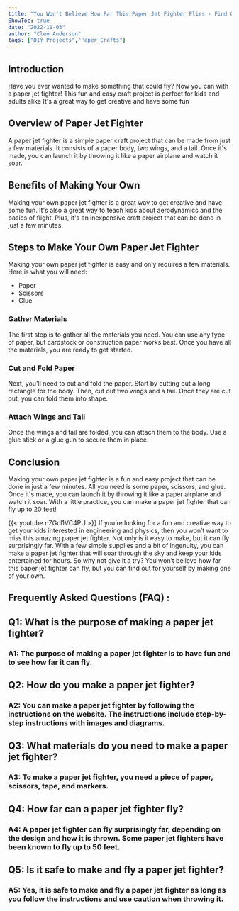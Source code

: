 ```yaml
---
title: "You Won't Believe How Far This Paper Jet Fighter Flies - Find Out How to Make Your Own Now!"
ShowToc: true 
date: "2022-11-03"
author: "Cleo Anderson" 
tags: ["DIY Projects","Paper Crafts"]
---
```

## Introduction

Have you ever wanted to make something that could fly? Now you can with a paper jet fighter! This fun and easy craft project is perfect for kids and adults alike It's a great way to get creative and have some fun

## Overview of Paper Jet Fighter

A paper jet fighter is a simple paper craft project that can be made from just a few materials. It consists of a paper body, two wings, and a tail. Once it's made, you can launch it by throwing it like a paper airplane and watch it soar.

## Benefits of Making Your Own

Making your own paper jet fighter is a great way to get creative and have some fun. It's also a great way to teach kids about aerodynamics and the basics of flight. Plus, it's an inexpensive craft project that can be done in just a few minutes.

## Steps to Make Your Own Paper Jet Fighter

Making your own paper jet fighter is easy and only requires a few materials. Here is what you will need:

- Paper
- Scissors
- Glue

### Gather Materials

The first step is to gather all the materials you need. You can use any type of paper, but cardstock or construction paper works best. Once you have all the materials, you are ready to get started.

### Cut and Fold Paper

Next, you'll need to cut and fold the paper. Start by cutting out a long rectangle for the body. Then, cut out two wings and a tail. Once they are cut out, you can fold them into shape.

### Attach Wings and Tail

Once the wings and tail are folded, you can attach them to the body. Use a glue stick or a glue gun to secure them in place.

## Conclusion

Making your own paper jet fighter is a fun and easy project that can be done in just a few minutes. All you need is some paper, scissors, and glue. Once it's made, you can launch it by throwing it like a paper airplane and watch it soar. With a little practice, you can make a paper jet fighter that can fly up to 20 feet!

{{< youtube nZGcl1VC4PU >}} 
If you’re looking for a fun and creative way to get your kids interested in engineering and physics, then you won’t want to miss this amazing paper jet fighter. Not only is it easy to make, but it can fly surprisingly far. With a few simple supplies and a bit of ingenuity, you can make a paper jet fighter that will soar through the sky and keep your kids entertained for hours. So why not give it a try? You won’t believe how far this paper jet fighter can fly, but you can find out for yourself by making one of your own.

## Frequently Asked Questions (FAQ) :
<h2>Q1: What is the purpose of making a paper jet fighter?</h2>

<h3>A1: The purpose of making a paper jet fighter is to have fun and to see how far it can fly.</h3>

<h2>Q2: How do you make a paper jet fighter?</h2>

<h3>A2: You can make a paper jet fighter by following the instructions on the website. The instructions include step-by-step instructions with images and diagrams.</h3>

<h2>Q3: What materials do you need to make a paper jet fighter?</h2>

<h3>A3: To make a paper jet fighter, you need a piece of paper, scissors, tape, and markers.</h3>

<h2>Q4: How far can a paper jet fighter fly?</h2>

<h3>A4: A paper jet fighter can fly surprisingly far, depending on the design and how it is thrown. Some paper jet fighters have been known to fly up to 50 feet.</h3>

<h2>Q5: Is it safe to make and fly a paper jet fighter?</h2>

<h3>A5: Yes, it is safe to make and fly a paper jet fighter as long as you follow the instructions and use caution when throwing it.</h3>



